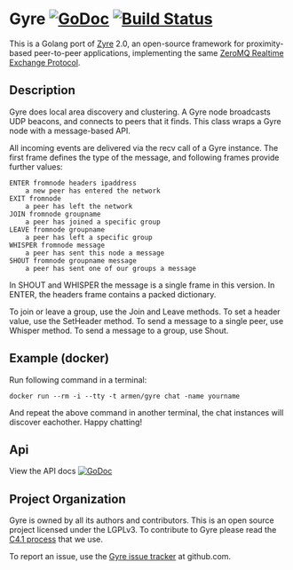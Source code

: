 Gyre [![GoDoc](https://godoc.org/github.com/FLAGlab/gyre?status.png)](https://godoc.org/github.com/FLAGlab/gyre) [![Build Status](https://travis-ci.org/zeromq/gyre.svg?branch=master)](https://travis-ci.org/zeromq/gyre)
====

This is a Golang port of [Zyre](zyre.org) 2.0, an open-source framework for proximity-based
peer-to-peer applications, implementing the same [ZeroMQ Realtime Exchange Protocol](http://rfc.zeromq.org/spec:36).

## Description

Gyre does local area discovery and clustering. A Gyre node broadcasts
UDP beacons, and connects to peers that it finds. This class wraps a
Gyre node with a message-based API.

All incoming events are delivered via the recv call of a Gyre instance.
The first frame defines the type of the message, and following
frames provide further values:

    ENTER fromnode headers ipaddress
        a new peer has entered the network
    EXIT fromnode
        a peer has left the network
    JOIN fromnode groupname
        a peer has joined a specific group
    LEAVE fromnode groupname
        a peer has left a specific group
    WHISPER fromnode message
        a peer has sent this node a message
    SHOUT fromnode groupname message
        a peer has sent one of our groups a message

In SHOUT and WHISPER the message is a single frame in this version.
In ENTER, the headers frame contains a packed dictionary.

To join or leave a group, use the Join and Leave methods.
To set a header value, use the SetHeader method. To send a message
to a single peer, use Whisper method. To send a message to a group, use
Shout.

## Example (docker)

Run following command in a terminal:

	docker run --rm -i --tty -t armen/gyre chat -name yourname

And repeat the above command in another terminal, the chat instances will discover eachother. Happy chatting!

## Api

View the API docs [![GoDoc](https://godoc.org/github.com/FLAGlab/gyre?status.png)](https://godoc.org/github.com/FLAGlab/gyre)

## Project Organization

Gyre is owned by all its authors and contributors. This is an open source
project licensed under the LGPLv3. To contribute to Gyre please read the
[C4.1 process](http://rfc.zeromq.org/spec:22) that we use.

To report an issue, use the [Gyre issue tracker](https://github.com/FLAGlab/gyre/issues) at github.com.
